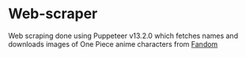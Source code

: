 # Web-scraper
Web scraping done using Puppeteer v13.2.0 which fetches names and downloads images of One Piece anime characters from [Fandom](https://onepiece.fandom.com/wiki/List_of_Canon_Characters)

